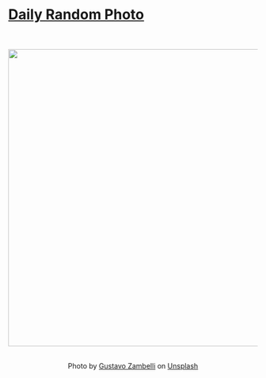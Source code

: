 # [Daily Random Photo](https://www.dailyrandomphoto.com/)

<div align="center">
  <br>
  <br>
  <a href="https://www.dailyrandomphoto.com/p/2025/2025-01-23/"><img src="https://images.unsplash.com/photo-1736386342218-3408ab5fde95?crop=entropy&cs=tinysrgb&fit=max&fm=jpg&ixid=M3w3NzUwOHwwfDF8cmFuZG9tfHx8fHx8fHx8MTczNzU5Mjc2N3w&ixlib=rb-4.0.3&q=80&w=1080" width="600px"></a>
  <br>
  <br>
  <p class="has-text-grey">Photo by <a href="https://unsplash.com/@zamax?utm_source=Daily%20Random%20Photo&amp;utm_medium=referral" target="_blank" rel="noopener noreferrer">Gustavo Zambelli</a> on <a href="https://unsplash.com/photos/the-sun-is-setting-over-the-ocean-with-waves-7CI8rwe8g4U?utm_source=Daily%20Random%20Photo&amp;utm_medium=referral" target="_blank" rel="noopener noreferrer">Unsplash</a></p>
</div>
